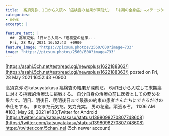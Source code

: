 ```yaml
---
title:  高須克弥、1日から入院へ「癌検査の結果が深刻だ」 「末期の全身癌」→ステージ3も、急遽また末期癌に  
categories:
- news
excerpt: |
  
feature_text: |
  ##  高須克弥、1日から入院へ「癌検査の結果...
  Fri, 28 May 2021 16:52:43  +0900
feature_image: "https://picsum.photos/2560/600?image=733"
image: "https://picsum.photos/2560/600?image=733"
---
```


[https://asahi.5ch.net/test/read.cgi/newsplus/1622188363/](https://asahi.5ch.net/test/read.cgi/newsplus/1622188363/)
posted on Fri, 28 May 2021 16:52:43  +0900

<!--more-->

高須克弥 @katsuyatakasu 癌検査の結果が深刻だ。 6月1日から入院して末期癌に対する挑戦的治療法に挑戦する。 自分自身の治療の前に医者としての務めを果たす。明日、明後日、明明後日まで最後の約束の患者さんたちにできるだけの奉仕をする。 まだまだ元気だ。気力充実。 男の花道。頑張るぞ。 11:06 AM #183; May 28, 2021 #183;Twitter for Android [https://twitter.com/katsuyatakasu/status/1398098270807748608](https://twitter.com/katsuyatakasu/status/1398098270807748608) https://twitter.com/5chan_nel (5ch newer account)
